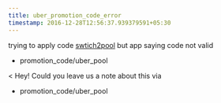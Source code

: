 ```yaml
---
title: uber_promotion_code_error
timestamp: 2016-12-28T12:56:37.939379591+05:30
---
```


trying to apply code [swtich2pool](promotion_code#this_is_promotion_code_ube_uses) but app saying code not valid
* promotion_code/uber_pool

< Hey! Could you leave us a note about this via
* promotion_code/uber_pool
